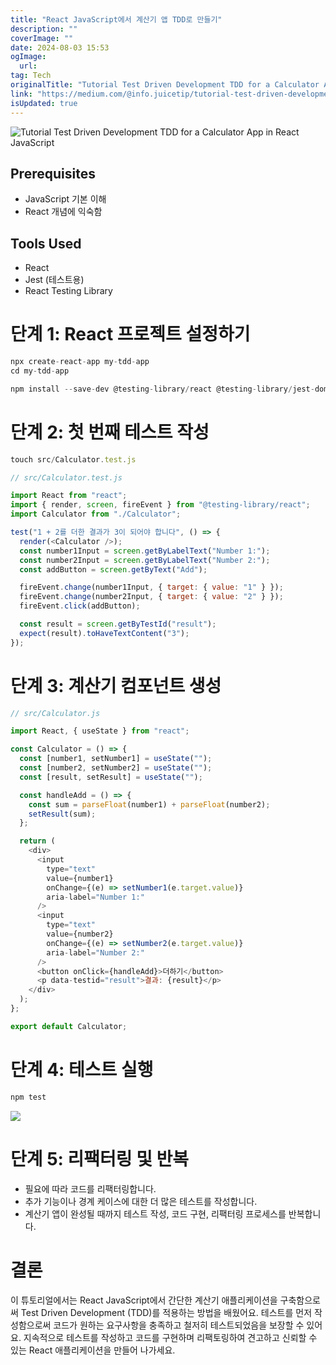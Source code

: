 ```yaml
---
title: "React JavaScript에서 계산기 앱 TDD로 만들기"
description: ""
coverImage: ""
date: 2024-08-03 15:53
ogImage: 
  url: 
tag: Tech
originalTitle: "Tutorial Test Driven Development TDD for a Calculator App in React JavaScript"
link: "https://medium.com/@info.juicetip/tutorial-test-driven-development-tdd-for-a-calculator-app-in-react-javascript-f160c7c2a3b0"
isUpdated: true
---
```






![Tutorial Test Driven Development TDD for a Calculator App in React JavaScript](/assets/img/TutorialTestDrivenDevelopmentTDDforaCalculatorAppinReactJavaScript_0.png)

## Prerequisites

- JavaScript 기본 이해
- React 개념에 익숙함

## Tools Used

<div class="content-ad"></div>

- React
- Jest (테스트용)
- React Testing Library

# 단계 1: React 프로젝트 설정하기

```js
npx create-react-app my-tdd-app
cd my-tdd-app
```

```js
npm install --save-dev @testing-library/react @testing-library/jest-dom jest
```

<div class="content-ad"></div>

# 단계 2: 첫 번째 테스트 작성

```js
touch src/Calculator.test.js
```

```js
// src/Calculator.test.js

import React from "react";
import { render, screen, fireEvent } from "@testing-library/react";
import Calculator from "./Calculator";

test("1 + 2를 더한 결과가 3이 되어야 합니다", () => {
  render(<Calculator />);
  const number1Input = screen.getByLabelText("Number 1:");
  const number2Input = screen.getByLabelText("Number 2:");
  const addButton = screen.getByText("Add");

  fireEvent.change(number1Input, { target: { value: "1" } });
  fireEvent.change(number2Input, { target: { value: "2" } });
  fireEvent.click(addButton);

  const result = screen.getByTestId("result");
  expect(result).toHaveTextContent("3");
});
```

# 단계 3: 계산기 컴포넌트 생성

<div class="content-ad"></div>

```js
// src/Calculator.js

import React, { useState } from "react";

const Calculator = () => {
  const [number1, setNumber1] = useState("");
  const [number2, setNumber2] = useState("");
  const [result, setResult] = useState("");

  const handleAdd = () => {
    const sum = parseFloat(number1) + parseFloat(number2);
    setResult(sum);
  };

  return (
    <div>
      <input
        type="text"
        value={number1}
        onChange={(e) => setNumber1(e.target.value)}
        aria-label="Number 1:"
      />
      <input
        type="text"
        value={number2}
        onChange={(e) => setNumber2(e.target.value)}
        aria-label="Number 2:"
      />
      <button onClick={handleAdd}>더하기</button>
      <p data-testid="result">결과: {result}</p>
    </div>
  );
};

export default Calculator;
```

# 단계 4: 테스트 실행

```js
npm test
```

<div class="content-ad"></div>

<img src="/assets/img/TutorialTestDrivenDevelopmentTDDforaCalculatorAppinReactJavaScript_1.png" />

# 단계 5: 리팩터링 및 반복

- 필요에 따라 코드를 리팩터링합니다.
- 추가 기능이나 경계 케이스에 대한 더 많은 테스트를 작성합니다.
- 계산기 앱이 완성될 때까지 테스트 작성, 코드 구현, 리팩터링 프로세스를 반복합니다.

# 결론

<div class="content-ad"></div>

이 튜토리얼에서는 React JavaScript에서 간단한 계산기 애플리케이션을 구축함으로써 Test Driven Development (TDD)를 적용하는 방법을 배웠어요. 테스트를 먼저 작성함으로써 코드가 원하는 요구사항을 충족하고 철저히 테스트되었음을 보장할 수 있어요. 지속적으로 테스트를 작성하고 코드를 구현하며 리팩토링하여 견고하고 신뢰할 수 있는 React 애플리케이션을 만들어 나가세요.
